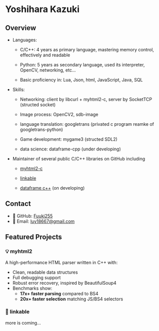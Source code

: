 # Yoshihara Kazuki

## Overview

- Languages:

  - C/C++: 4 years as primary language, mastering memory control, effectively and readable

  - Python: 5 years as secondary language, used its interpreter, OpenCV, networking, etc...

  - Basic proficiency in: Lua, Json, html, JavaScript, Java, SQL

- Skills:
  - Networking: client by libcurl + myhtml2-c, server by SocketTCP (structed socket)

  - Image process: OpenCV2, sdb-image

  - language translation: googletrans (privated c program reamke of googletrans-python)

  - Game development: mygame3 (structed SDL2)

  - data science: dataframe-cpp (under developing)

- Maintainer of several public C/C++ libraries on GitHub including

  - [myhtml2-c](https://github.com/kazuki-256/myhtml2)

  - [linkable](https://github.com/kazuki-255/linkable)

  - [dataframe c++](https://github.com/kazuki-256/dataframe-cpp) (on developing)

## Contact

- 🔗 GitHub: [Fuuki255](https://github.com/Fuuki255)
- 📧 Email: luy18667@gmail.com

## Featured Projects

### 💡 myhtml2

A high-performance HTML parser written in C++ with:
- Clean, readable data structures
- Full debugging support
- Robust error recovery, inspired by BeautifulSoup4
- Benchmarks show:
  - **17x+ faster parsing** compared to BS4
  - **20x+ faster selection** matching JS/BS4 selectors

### 🔗 linkable

more is coming...
